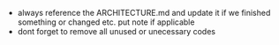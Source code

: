 - always reference the ARCHITECTURE.md and update it if we finished something or changed etc. put note if applicable
- dont forget to remove all unused or unecessary codes